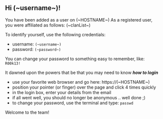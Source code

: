 ## Hi (~username~)!

You have been added as a user on (~HOSTNAME~)
As a registered user, you were affiliated as follows:
(~clanList~)


To identify yourself, use the following credentials:
- username: `(~username~)`
- password: `(~password~)`


You can change your password to something easy to remember, like: `R00k13!`

It dawned upon the powers that be that you may need to know ***how to login***
- use your favorite web browser and go here: https://(~HOSTNAME~)
- position your pointer (or finger) over the page and click 4 times quickly
- in the login box, enter your details from the email
- if all went well, you should no longer be anonymous .. well done ;)
- to change your password, use the terminal and type: `passwd`

Welcome to the team!
